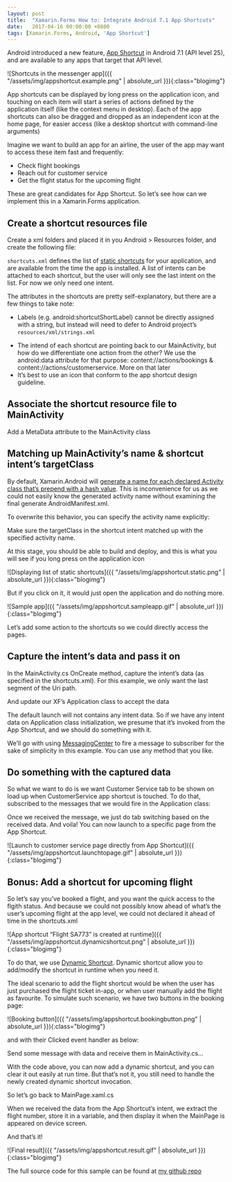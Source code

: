 ```yaml
---
layout: post
title:  "Xamarin.Forms How to: Integrate Android 7.1 App Shortcuts"
date:   2017-04-16 00:00:00 +0800
tags: [Xamarin.Forms, Android, 'App Shortcut']
---
```

Android introduced a new feature, [App Shortcut](https://developer.android.com/about/versions/nougat/android-7.1.html#shortcuts) in Android 7.1 (API level 25), and are available to any apps that target that API level.

![Shortcuts in the messenger app]({{ "/assets/img/appshortcut.example.png" | absolute_url }}){:class="blogimg"}

App shortcuts can be displayed by long press on the application icon, and touching on each item will start a series of actions defined by the application itself (like the context menu in desktop). Each of the app shortcuts can also be dragged and dropped as an independent icon at the home page, for easier access (like a desktop shortcut with command-line arguments)

Imagine we want to build an app for an airline, the user of the app may want to access these item fast and frequently:

* Check flight bookings
* Reach out for customer service
* Get the flight status for the upcoming flight

These are great candidates for App Shortcut. So let’s see how can we implement this in a Xamarin.Forms application.

## Create a shortcut resources file

Create a xml folders and placed it in you Android > Resources folder, and create the following file:

<script src="https://gist.github.com/xyfoo/0ac6d8f0e8a9df690cb5170e0e2f5702.js"></script>

```shortcuts.xml``` defines the list of [static shortcuts](https://developer.android.com/guide/topics/ui/shortcuts.html#static) for your application, and are available from the time the app is installed. A list of intents can be attached to each shortcut, but the user will only see the last intent on the list. For now we only need one intent.

The attributes in the shortcuts are pretty self-explanatory, but there are a few things to take note:

* Labels (e.g. android:shortcutShortLabel) cannot be directly assigned with a string, but instead will need to defer to Android project’s ```resources/xml/strings.xml```

<script src="https://gist.github.com/xyfoo/a059339d972c373e89b2d218a849d081.js"></script>

* The intend of each shortcut are pointing back to our MainActivity, but how do we differentiate one action from the other? We use the android:data attribute for that purpose: content://actions/bookings & content://actions/customerservice. More on that later
* It’s best to use an icon that conform to the app shortcut design guideline.

## Associate the shortcut resource file to MainActivity

Add a MetaData attribute to the MainActivity class

<script src="https://gist.github.com/xyfoo/03ea6f66a56a45fa10c020749ccab17a.js"></script>

## Matching up MainActivity’s name & shortcut intent’s targetClass

By default, Xamarin.Android will [generate a name for each declared Activity class that’s prepend with a hash value](https://developer.xamarin.com/guides/android/advanced_topics/working_with_androidmanifest.xml/#Activity_Name). This is inconvenience for us as we could not easily know the generated activity name without examining the final generate AndroidManifest.xml.

To overwrite this behavior, you can specify the activity name explicitly:

<script src="https://gist.github.com/xyfoo/a7e65d5704c3a8bfd7e5be356eb4b56c.js"></script>

Make sure the targetClass in the shortcut intent matched up with the specified activity name.

At this stage, you should be able to build and deploy, and this is what you will see if you long press on the application icon

![Displaying list of static shortcuts]({{ "/assets/img/appshortcut.static.png" | absolute_url }}){:class="blogimg"}

But if you click on it, it would just open the application and do nothing more.

![Sample app]({{ "/assets/img/appshortcut.sampleapp.gif" | absolute_url }}){:class="blogimg"}

Let’s add some action to the shortcuts so we could directly access the pages.

## Capture the intent’s data and pass it on

In the MainActivity.cs OnCreate method, capture the intent’s data (as specified in the shortcuts.xml). For this example, we only want the last segment of the Uri path.

<script src="https://gist.github.com/xyfoo/4c2994ffb0837dccd4c507dbca9f164d.js"></script>

And update our XF’s Application class to accept the data

<script src="https://gist.github.com/xyfoo/59998ef2a09774f98f106225f6e43f2c.js"></script>

The default launch will not contains any intent data. So if we have any intent data on Application class initialization, we presume that it’s invoked from the App Shortcut, and we should do something with it.

We’ll go with using [MessagingCenter](https://developer.xamarin.com/guides/xamarin-forms/application-fundamentals/messaging-center/) to fire a message to subscriber for the sake of simplicity in this example. You can use any method that you like.

## Do something with the captured data

So what we want to do is we want Customer Service tab to be shown on load up when CustomerService app shortcut is touched. To do that, subscribed to the messages that we would fire in the Application class:

<script src="https://gist.github.com/xyfoo/867b979d85605a90671dea16fe7dfe6b.js"></script>

Once we received the message, we just do tab switching based on the received data. And voila! You can now launch to a specific page from the App Shortcut.

![Launch to customer service page directly from App Shortcut]({{ "/assets/img/appshortcut.launchtopage.gif" | absolute_url }}){:class="blogimg"}

## Bonus: Add a shortcut for upcoming flight

So let’s say you’ve booked a flight, and you want the quick access to the flgith status. And because we could not possibly know ahead of what’s the user’s upcoming flight at the app level, we could not declared it ahead of time in the shortcuts.xml

![App shortcut “Flight SA773” is created at runtime]({{ "/assets/img/appshortcut.dynamicshortcut.png" | absolute_url }}){:class="blogimg"}

To do that, we use [Dynamic Shortcut](https://developer.android.com/guide/topics/ui/shortcuts.html#dynamic). Dynamic shortcut allow you to add/modify the shortcut in runtime when you need it.

The ideal scenario to add the flight shortcut would be when the user has just purchased the flight ticket in-app, or when user manually add the flight as favourite. To simulate such scenario, we have two buttons in the booking page:

![Booking button]({{ "/assets/img/appshortcut.bookingbutton.png" | absolute_url }}){:class="blogimg"}

and with their Clicked event handler as below:

<script src="https://gist.github.com/xyfoo/40e5dfc9ed683aa8c85cae9eab7d1766.js"></script>

Send some message with data and receive them in MainActivity.cs…

<script src="https://gist.github.com/xyfoo/c257645594010232c63b286534267d3a.js"></script>

With the code above, you can now add a dynamic shortcut, and you can clear it out easily at run time. But that’s not it, you still need to handle the newly created dynamic shortcut invocation.

So let’s go back to MainPage.xaml.cs

<script src="https://gist.github.com/xyfoo/48cb73a3c637e1526df4d67292d65b8a.js"></script>

When we received the data from the App Shortcut’s intent, we extract the flight number, store it in a variable, and then display it when the MainPage is appeared on device screen.

And that’s it!

![Final result]({{ "/assets/img/appshortcut.result.gif" | absolute_url }}){:class="blogimg"}

The full source code for this sample can be found at [my github repo](https://github.com/xyfoo/XamarinForms-AppShortcuts)